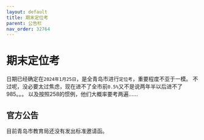 ```yaml
---
layout: default
title: 期末定位考
parent: 公告栏
nav_order: 32764
---
```


# 期末定位考
日期已经确定在`2024年1月25日`，是全青岛市进行`定位考`，重要程度不亚于一模。
不过呢，没必要太过焦虑，现在进不了全市前`0.5%`又不是说两年半以后进不了985。。。
以及按照258的惯例，他们大概率要考两遍……

## 官方公告
目前青岛市教育局还没有发出标准邀请函。